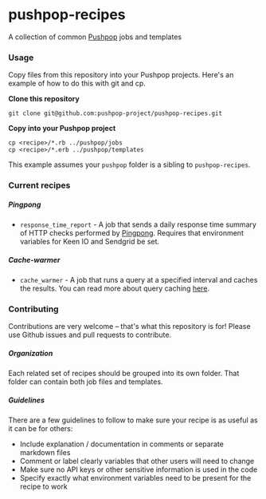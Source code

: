# pushpop-recipes

A collection of common [Pushpop](https://github.com/keenlabs/pushpop) jobs and templates

### Usage

Copy files from this repository into your Pushpop projects. Here's an example of how to do this with git and cp.

**Clone this repository**

``` shell
git clone git@github.com:pushpop-project/pushpop-recipes.git
```

**Copy into your Pushpop project**

``` shell
cp <recipe>/*.rb ../pushpop/jobs
cp <recipe>/*.erb ../pushpop/templates
```

This example assumes your `pushpop` folder is a sibling to `pushpop-recipes`.

### Current recipes

##### Pingpong

+ `response_time_report` - A job that sends a daily response time summary of HTTP checks performed by [Pingpong](https://github.com/keenlabs/pingpong.git). Requires that environment variables for Keen IO and Sendgrid be set.

##### Cache-warmer

+ `cache_warmer` - A job that runs a query at a specified interval and caches the results. You can read more about query caching [here](https://keen.io/docs/api/#query-caching).

### Contributing

Contributions are very welcome – that's what this repository is for! Please use Github issues and pull requests to contribute.

##### Organization

Each related set of recipes should be grouped into its own folder. That folder can contain both job files and templates.

##### Guidelines

There are a few guidelines to follow to make sure your recipe is as useful as it can be for others:

+ Include explanation / documentation in comments or separate markdown files
+ Comment or label clearly variables that other users will need to change
+ Make sure no API keys or other sensitive information is used in the code
+ Specify exactly what environment variables need to be present for the recipe to work
